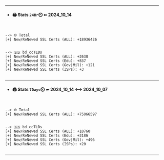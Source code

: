

---
- #### 🖨️ **Stats** `24Hr`⏲️ ➼ 2024_10_14
```console


--> 🌐 Total
[+] New/ReNewed SSL Certs (ALL): +18936426


--> 🇧🇩 bd_ccTLDs
[+] New/ReNewed SSL Certs (ALL): +2638
[+] New/ReNewed SSL Certs (Edu): +837
[+] New/ReNewed SSL Certs (Gov|Mil): +121
[+] New/ReNewed SSL Certs (ISPs): +3


```

---
- #### 🖨️ **Stats** `7Days`⏲️ ➼ 2024_10_14 <--> 2024_10_07
```console


--> 🌐 Total
[+] New/ReNewed SSL Certs (ALL): +75066597


--> 🇧🇩 bd_ccTLDs
[+] New/ReNewed SSL Certs (ALL): +10760
[+] New/ReNewed SSL Certs (Edu): +3186
[+] New/ReNewed SSL Certs (Gov|Mil): +496
[+] New/ReNewed SSL Certs (ISPs): +20


```

---

